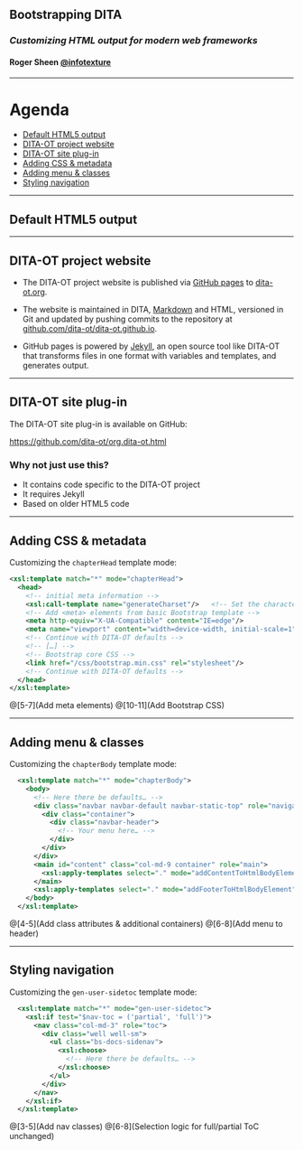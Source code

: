 ## Bootstrapping DITA

### _Customizing HTML output for modern web frameworks_

#### Roger Sheen [@infotexture](https://twitter.com/infotexture)

---

<i class="fa fa-sitemap fa-5x pull-right muted"></i>

# Agenda

<!-- 
Web developers often use CSS frameworks, HTML5 boilerplate or component libraries like Bootstrap or Foundation to quickly build robust, responsive sites. With custom HTML plug-ins, DITA-OT can be extended to produce HTML5 output that makes use of these common templates so that generated documents can build on existing front-end solutions.

This talk will outline the process, using the DITA-OT project website at dita-ot.org as an example.
-->

<!-- MarkdownTOC autolink="true" bracket="round" depth="1" -->

- [Default HTML5 output](#default-html5-output)
- [DITA-OT project website](#dita-ot-project-website)
- [DITA-OT site plug-in](#dita-ot-site-plug-in)
- [Adding CSS & metadata](#adding-css--metadata)
- [Adding menu & classes](#adding-menu--classes)
- [Styling navigation](#styling-navigation)

<!-- /MarkdownTOC -->

---

## Default HTML5 output


---

## DITA-OT project website

* The DITA-OT project website is published via [GitHub pages][1] to [dita-ot.org][3]. 

* The website is maintained in DITA, [Markdown][6] and HTML, versioned in Git and updated by pushing commits to the repository at [github.com/dita-ot/dita-ot.github.io][4].

* GitHub pages is powered by [Jekyll][5], an open source tool like DITA-OT that   transforms files in one format with variables and templates, and generates output.

[1]:  https://pages.github.com
[2]:  http://dita-ot.github.io
[3]:  http://www.dita-ot.org
[4]:  https://github.com/dita-ot/dita-ot.github.io
[5]:  http://jekyllrb.com "Jekyll • Simple, blog-aware, static sites"
[6]:  http://daringfireball.net/projects/markdown/

---

## DITA-OT site plug-in

The DITA-OT site plug-in is available on GitHub:

<https://github.com/dita-ot/org.dita-ot.html>

### Why not just use this?

* It contains code specific to the DITA-OT project
* It requires Jekyll
* Based on older HTML5 code

---

## Adding CSS & metadata

Customizing the `chapterHead` template mode:

```xml
<xsl:template match="*" mode="chapterHead">
  <head>
    <!-- initial meta information -->
    <xsl:call-template name="generateCharset"/>   <!-- Set the character set to UTF-8 -->
    <!-- Add <meta> elements from basic Bootstrap template -->
    <meta http-equiv="X-UA-Compatible" content="IE=edge"/>
    <meta name="viewport" content="width=device-width, initial-scale=1"/>
    <!-- Continue with DITA-OT defaults -->
    <!-- […] -->
    <!-- Bootstrap core CSS -->
    <link href="/css/bootstrap.min.css" rel="stylesheet"/>
    <!-- Continue with DITA-OT defaults -->
  </head>
</xsl:template>
```
@[5-7](Add meta elements)
@[10-11](Add Bootstrap CSS)

---

## Adding menu & classes

Customizing the `chapterBody` template mode:

```xml
  <xsl:template match="*" mode="chapterBody">
    <body>
      <!-- Here there be defaults… -->
      <div class="navbar navbar-default navbar-static-top" role="navigation">
        <div class="container">
          <div class="navbar-header">
            <!-- Your menu here… -->
          </div>
        </div>
      </div>
      <main id="content" class="col-md-9 container" role="main">
        <xsl:apply-templates select="." mode="addContentToHtmlBodyElement"/>
      </main>
      <xsl:apply-templates select="." mode="addFooterToHtmlBodyElement"/>
    </body>
  </xsl:template>
```
@[4-5](Add class attributes & additional containers)
@[6-8](Add menu to header)

---

## Styling navigation

Customizing the `gen-user-sidetoc` template mode:

```xml
  <xsl:template match="*" mode="gen-user-sidetoc">
    <xsl:if test="$nav-toc = ('partial', 'full')">
      <nav class="col-md-3" role="toc">
        <div class="well well-sm">
          <ul class="bs-docs-sidenav">
            <xsl:choose>
              <!-- Here there be defaults… -->
            </xsl:choose>
          </ul>
        </div>
      </nav>
    </xsl:if>
  </xsl:template>
```
@[3-5](Add nav classes)
@[6-8](Selection logic for full/partial ToC unchanged)

